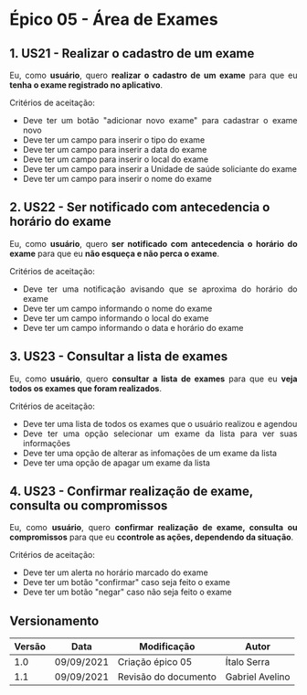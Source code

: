 # Épico 05 - Área de Exames

## 1. US21 - Realizar o cadastro de um exame

<div style="text-align: justify">
Eu, como <b>usuário</b>, quero <b>realizar o cadastro de um exame</b> para que eu <b>tenha o exame registrado no aplicativo</b>.
</div>

Critérios de aceitação:

- <div style="text-align: justify">Deve ter um botão "adicionar novo exame" para cadastrar o exame novo</div>
- <div style="text-align: justify">Deve ter um campo para inserir o tipo do exame</div>
- <div style="text-align: justify">Deve ter um campo para inserir a data do exame</div>
- <div style="text-align: justify">Deve ter um campo para inserir o local do exame</div>
- <div style="text-align: justify">Deve ter um campo para inserir a Unidade de saúde soliciante do exame</div>
- <div style="text-align: justify">Deve ter um campo para inserir o nome do exame</div>

## 2. US22 - Ser notificado com antecedencia o horário do exame

<div style="text-align: justify">
Eu, como <b>usuário</b>, quero <b>ser notificado com antecedencia o horário do exame</b> para que eu <b>não esqueça e não perca o exame</b>.
</div>

Critérios de aceitação:

- <div style="text-align: justify">Deve ter uma notificação avisando que se aproxima do horário do exame</div>
- <div style="text-align: justify">Deve ter um campo informando o nome do exame</div>
- <div style="text-align: justify">Deve ter um campo informando o local do exame</div>
- <div style="text-align: justify">Deve ter um campo informando o data e horário do exame</div>

## 3. US23 - Consultar a lista de exames

<div style="text-align: justify">
Eu, como <b>usuário</b>, quero <b>consultar a lista de exames</b> para que eu <b>veja todos os exames que foram realizados</b>.
</div>

Critérios de aceitação:

- <div style="text-align: justify">Deve ter uma lista de todos os exames que o usuário realizou e agendou </div>
- <div style="text-align: justify">Deve ter uma opção selecionar um exame da lista para ver suas informações</div>
- <div style="text-align: justify">Deve ter uma opção de alterar as infomações de um exame da lista</div>
- <div style="text-align: justify">Deve ter uma opção de apagar um exame da lista</div>

## 4. US23 - Confirmar realização de exame, consulta ou compromissos

<div style="text-align: justify">
Eu, como <b>usuário</b>, quero <b>confirmar realização de exame, consulta ou compromissos</b> para que eu <b>ccontrole as ações, dependendo da situação</b>.
</div>

Critérios de aceitação:

- <div style="text-align: justify">Deve ter um alerta no horário marcado do exame</div>
- <div style="text-align: justify">Deve ter um botão "confirmar" caso seja feito o exame</div>
- <div style="text-align: justify">Deve ter um botão "negar" caso não seja feito o exame</div>



## Versionamento
| Versão | Data | Modificação | Autor |
|--|--|--|--|
| 1.0 | 09/09/2021 | Criação épico 05 | Ítalo Serra |
| 1.1 | 09/09/2021 | Revisão do documento | Gabriel Avelino|